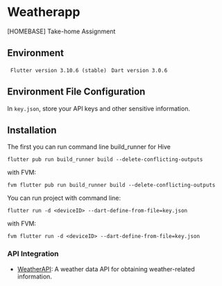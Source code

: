 # Weatherapp
[HOMEBASE] Take-home Assignment 

## Environment
``` Flutter version 3.10.6 (stable)```
``` Dart version 3.0.6```

## Environment File Configuration

In `key.json`, store your API keys and other sensitive information.

## Installation
The first you can run command line build_runner for Hive

``` flutter pub run build_runner build --delete-conflicting-outputs ```

with FVM:

``` fvm flutter pub run build_runner build --delete-conflicting-outputs ```

You can run project with command line:

``` flutter run -d <deviceID> --dart-define-from-file=key.json ```

with FVM:

```fvm flutter run -d <deviceID> --dart-define-from-file=key.json ```

### API Integration

- [WeatherAPI](https://www.weatherapi.com/): A weather data API for obtaining weather-related information.
